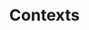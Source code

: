 ---
title: Contexts
type: section
description: This page describes symbols in the Scala 3 compiler.
num: 15
previous-page: arch-lifecycle
next-page: arch-phases
redirect_to: https://dotty.epfl.ch/docs/contributing/architecture/context.html
---